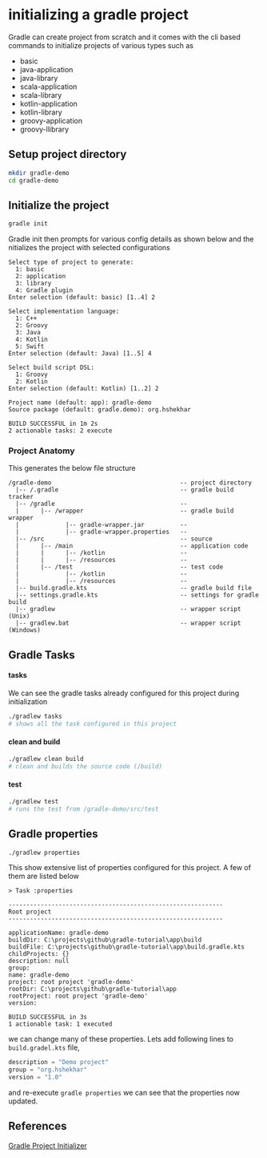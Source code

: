 # initializing a gradle project
Gradle can create project from scratch and it comes with the cli based commands to initialize projects of various types such as
- basic
- java-application
- java-library
- scala-application
- scala-library
- kotlin-application
- kotlin-library
- groovy-application
- groovy-llibrary

## Setup project directory
```bash
mkdir gradle-demo 
cd gradle-demo
```

## Initialize the project
```bash
gradle init
```
Gradle init then prompts for various config details as shown below and the nitializes the project with selected configurations
```code
Select type of project to generate:
  1: basic
  2: application
  3: library
  4: Gradle plugin
Enter selection (default: basic) [1..4] 2

Select implementation language:
  1: C++
  2: Groovy
  3: Java
  4: Kotlin
  5: Swift
Enter selection (default: Java) [1..5] 4

Select build script DSL:
  1: Groovy
  2: Kotlin
Enter selection (default: Kotlin) [1..2] 2

Project name (default: app): gradle-demo
Source package (default: gradle.demo): org.hshekhar

BUILD SUCCESSFUL in 1m 2s
2 actionable tasks: 2 execute
```

### Project Anatomy 
This generates the below file structure
```code
/gradle-demo                                    -- project directory
  |-- /.gradle                                  -- gradle build tracker    
  |-- /gradle                                   -- 
  |      |-- /wrapper                           -- gradle build wrapper 
  |             |-- gradle-wrapper.jar          -- 
  |             |-- gradle-wrapper.properties   -- 
  |-- /src                                      -- source 
  |      |-- /main                              -- application code 
  |      |      |-- /kotlin                     -- 
  |      |      |-- /resources                  -- 
  |      |-- /test                              -- test code  
  |             |-- /kotlin                     -- 
  |             |-- /resources                  -- 
  |-- build.gradle.kts                          -- gradle build file
  |-- settings.gradle.kts                       -- settings for gradle build
  |-- gradlew                                   -- wrapper script (Unix) 
  |-- gradlew.bat                               -- wrapper script (Windows)
```
## Gradle Tasks

#### tasks
We can see the gradle tasks already configured for this project during initialization
```bash
./gradlew tasks
# shows all the task configured in this project
```

#### clean and build
```bash
./gradlew clean build
# clean and builds the source code (/build) 
```

#### test
```bash
./gradlew test
# runs the test from /gradle-demo/src/test
```

## Gradle properties
```bash
./gradlew properties
```
This show extensive list of properties configured for this project. A few of them are listed below
```code
> Task :properties

------------------------------------------------------------
Root project
------------------------------------------------------------

applicationName: gradle-demo
buildDir: C:\projects\github\gradle-tutorial\app\build
buildFile: C:\projects\github\gradle-tutorial\app\build.gradle.kts
childProjects: {}
description: null
group:
name: gradle-demo
project: root project 'gradle-demo'
rootDir: C:\projects\github\gradle-tutorial\app
rootProject: root project 'gradle-demo'
version:

BUILD SUCCESSFUL in 3s
1 actionable task: 1 executed
```
we can change many of these properties. Lets add following lines to `build.gradel.kts` file, 
```kotlin
description = "Demo project"
group = "org.hshekhar"
version = "1.0"
```
and re-execute `gradle properties` we can see that the properties now updated. 


## References
[Gradle Project Initializer](https://gradle-initializr.cleverapps.io/)